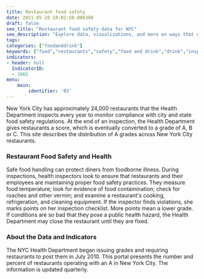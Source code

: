 ```yaml
---
title: Restaurant food safety
date: 2021-05-28 18:02:58.806398
draft: false
seo_title: "Restaurant food safety data for NYC"
seo_description: "Explore data, visualizations, and more on ways that environments shape health in New York City's neighborhoods.."
tags: 
categories: ["foodanddrink"]
keywords: ["food","restaurants","safety","food and drink","drink","inspection"]
indicators:
- header: null
  IndicatorID: 
  - 2065
menu:
    main:
        identifier: '03'
---
```


New York City has approximately 24,000 restaurants that the Health Department inspects every year to monitor compliance with city and state food safety regulations. At the end of an inspection, the Health Department gives restaurants a score, which is eventually converted to a grade of A, B or C. This site describes the distribution of A grades across New York City restaurants.

### Restaurant Food Safety and Health

Safe food handling can protect diners from foodborne illness. During inspections, health inspectors look to ensure that restaurants and their employees are maintaining proper food safety practices. They measure food temperature; look for evidence of food contamination; check for roaches and other vermin; and examine a restaurant's cooking, refrigeration, and cleaning equipment. If the inspector finds violations, she marks points on her inspection checklist. More points mean a lower grade. If conditions are so bad that they pose a public health hazard, the Health Department may close the restaurant until they are fixed.

### About the Data and Indicators

The NYC Health Department began issuing grades and requiring restaurants to post them in July 2010. This portal presents the number and percent of restaurants operating with an A in New York City. The information is updated quarterly.
